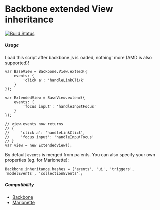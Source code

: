 # Backbone extended View inheritance

[![Build Status](https://travis-ci.org/robmoorman/backbone-inheritance.svg)](http://travis-ci.org/robmoorman/backbone-inheritance)

##### Usage

Load this script after backbone.js is loaded, nothing' more (AMD is also
supported)!

    var BaseView = Backbone.View.extend({
        events: {
            'click a': 'handleLinkClick'
        }
    });
    
    var ExtendedView = BaseView.extend({
        events: {
            'focus input': 'handleInputFocus'
        }
    });
    
    // view.events now returns
    // {
    //     'click a': 'handleLinkClick',
    //     'focus input': 'handleInputFocus'
    // }
    var view = new ExtendedView();

By default `events` is merged from parents. You can also specify your own
properties (eg. for Marionette):

    Backbone.inheritance.hashes = ['events', 'ui', 'triggers', 'modelEvents', 'collectionEvents'];

##### Compatibility

* [Backbone](http://backbonejs.org/)
* [Marionette](http://marionettejs.com/)
